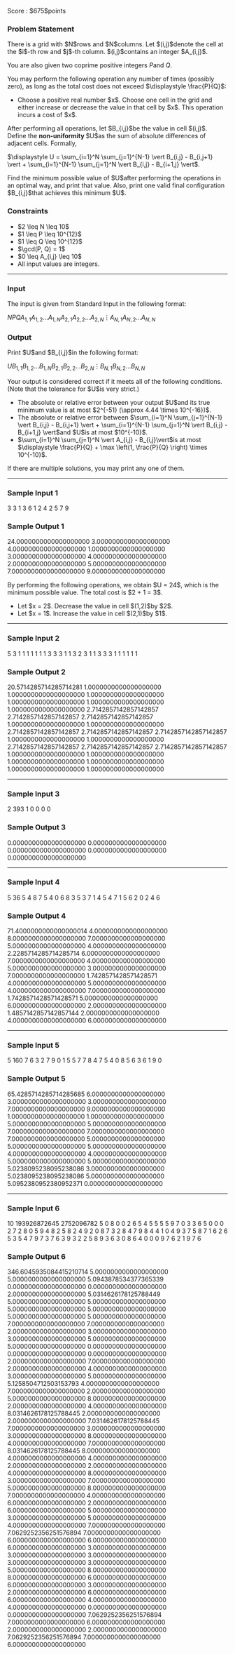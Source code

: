 
<div>

<span>

<span>

<p>
Score : $675$points
</p>

<div>

<section>

### **Problem Statement**

<p>
There is a grid with $N$rows and $N$columns. Let $(i,j)$denote the cell at the $i$-th row and $j$-th column. $(i,j)$contains an integer $A_{i,j}$.

You are also given two coprime positive integers $P$and $Q$.  
</p>

<p>
You may perform the following operation any number of times (possibly zero), as long as the total cost does not exceed $\displaystyle \frac{P}{Q}$:
</p>

<ul>

<li>
Choose a positive real number $x$. Choose one cell in the grid and either increase or decrease the value in that cell by $x$. This operation incurs a cost of $x$.
</li>

</ul>

<p>
After performing all operations, let $B_{i,j}$be the value in cell $(i,j)$. Define the 
<strong>
non-uniformity
</strong>
$U$as the sum of absolute differences of adjacent cells. Formally,
</p>

<div>
$\displaystyle U = \sum_{i=1}^N \sum_{j=1}^{N-1} \vert B_{i,j} - B_{i,j+1} \vert + \sum_{i=1}^{N-1} \sum_{j=1}^N \vert B_{i,j} - B_{i+1,j} \vert$.


</div>

<p>
Find the minimum possible value of $U$after performing the operations in an optimal way, and print that value. Also, print one valid final configuration $B_{i,j}$that achieves this minimum $U$.
</p>

</section>

</div>

<div>

<section>

### **Constraints**

<ul>

<li>
$2 \leq N \leq 10$
</li>

<li>
$1 \leq P \leq 10^{12}$
</li>

<li>
$1 \leq Q \leq 10^{12}$
</li>

<li>
$\gcd(P, Q) = 1$
</li>

<li>
$0 \leq A_{i,j} \leq 10$
</li>

<li>
All input values are integers.
</li>

</ul>

</section>

</div>

---

<div>

<div>

<section>

### **Input**

<p>
The input is given from Standard Input in the following format:
</p>

<div>

$N$$P$$Q$$A_{1,1}$$A_{1,2}$$\dots$$A_{1,N}$$A_{2,1}$$A_{2,2}$$\dots$$A_{2,N}$$\vdots$$A_{N,1}$$A_{N,2}$$\dots$$A_{N,N}$
</div>

</section>

</div>

<div>

<section>

### **Output**

<p>
Print $U$and $B_{i,j}$in the following format:
</p>

<div>

$U$$B_{1,1}$$B_{1,2}$$\dots$$B_{1,N}$$B_{2,1}$$B_{2,2}$$\dots$$B_{2,N}$$\vdots$$B_{N,1}$$B_{N,2}$$\dots$$B_{N,N}$
</div>

<p>
Your output is considered correct if it meets all of the following conditions. (Note that the tolerance for $U$is very strict.)
</p>

<ul>

<li>
The absolute or relative error between your output $U$and its true minimum value is at most $2^{-51} (\approx 4.44 \times 10^{-16})$.
</li>

<li>
The absolute or relative error between 
$\sum_{i=1}^N \sum_{j=1}^{N-1} \vert B_{i,j} - B_{i,j+1} \vert + \sum_{i=1}^{N-1} \sum_{j=1}^N \vert B_{i,j} - B_{i+1,j} \vert$and $U$is at most $10^{-10}$.
</li>

<li>
$\sum_{i=1}^N \sum_{j=1}^N \vert A_{i,j} - B_{i,j}\vert$is at most $\displaystyle \frac{P}{Q} + \max \left(1, \frac{P}{Q} \right) \times 10^{-10}$.
</li>

</ul>

<p>
If there are multiple solutions, you may print any one of them.
</p>

</section>

</div>

</div>

---

<div>

<section>

### **Sample Input 1**

<div>

3 3 1
3 6 1
2 4 2
5 7 9

</div>

</section>

</div>

<div>

<section>

### **Sample Output 1**

<div>

24.0000000000000000000
3.0000000000000000000 4.0000000000000000000 1.0000000000000000000
3.0000000000000000000 4.0000000000000000000 2.0000000000000000000
5.0000000000000000000 7.0000000000000000000 9.0000000000000000000

</div>

<p>
By performing the following operations, we obtain $U = 24$, which is the minimum possible value. The total cost is $2 + 1 = 3$.
</p>

<ul>

<li>
Let $x = 2$. Decrease the value in cell $(1,2)$by $2$.
</li>

<li>
Let $x = 1$. Increase the value in cell $(2,1)$by $1$.
</li>

</ul>

</section>

</div>

---

<div>

<section>

### **Sample Input 2**

<div>

5 3 1
1 1 1 1 1
1 3 3 3 1
1 3 2 3 1
1 3 3 3 1
1 1 1 1 1

</div>

</section>

</div>

<div>

<section>

### **Sample Output 2**

<div>

20.5714285714285714281
1.0000000000000000000 1.0000000000000000000 1.0000000000000000000 1.0000000000000000000 1.0000000000000000000
1.0000000000000000000 2.7142857142857142857 2.7142857142857142857 2.7142857142857142857 1.0000000000000000000
1.0000000000000000000 2.7142857142857142857 2.7142857142857142857 2.7142857142857142857 1.0000000000000000000
1.0000000000000000000 2.7142857142857142857 2.7142857142857142857 2.7142857142857142857 1.0000000000000000000
1.0000000000000000000 1.0000000000000000000 1.0000000000000000000 1.0000000000000000000 1.0000000000000000000

</div>

</section>

</div>

---

<div>

<section>

### **Sample Input 3**

<div>

2 393 1
0 0
0 0

</div>

</section>

</div>

<div>

<section>

### **Sample Output 3**

<div>

0.0000000000000000000
0.0000000000000000000 0.0000000000000000000
0.0000000000000000000 0.0000000000000000000

</div>

</section>

</div>

---

<div>

<section>

### **Sample Input 4**

<div>

5 36 5
4 8 7 5 4
0 6 8 3 5
3 7 1 4 5
4 7 1 5 6
2 0 2 4 6

</div>

</section>

</div>

<div>

<section>

### **Sample Output 4**

<div>

71.4000000000000000014
4.0000000000000000000 8.0000000000000000000 7.0000000000000000000 5.0000000000000000000 4.0000000000000000000
2.2285714285714285714 6.0000000000000000000 7.0000000000000000000 4.0000000000000000000 5.0000000000000000000
3.0000000000000000000 7.0000000000000000000 1.7428571428571428571 4.0000000000000000000 5.0000000000000000000
4.0000000000000000000 7.0000000000000000000 1.7428571428571428571 5.0000000000000000000 6.0000000000000000000
2.0000000000000000000 1.4857142857142857144 2.0000000000000000000 4.0000000000000000000 6.0000000000000000000

</div>

</section>

</div>

---

<div>

<section>

### **Sample Input 5**

<div>

5 160 7
6 3 2 7 9
0 1 5 5 7
7 8 4 7 5
4 0 8 5 6
3 6 1 9 0

</div>

</section>

</div>

<div>

<section>

### **Sample Output 5**

<div>

65.4285714285714285685
6.0000000000000000000 3.0000000000000000000 3.0000000000000000000 7.0000000000000000000 9.0000000000000000000
1.0000000000000000000 1.0000000000000000000 5.0000000000000000000 5.0000000000000000000 7.0000000000000000000
7.0000000000000000000 7.0000000000000000000 5.0000000000000000000 5.0000000000000000000 5.0000000000000000000
4.0000000000000000000 4.0000000000000000000 5.0000000000000000000 5.0000000000000000000 5.0238095238095238086
3.0000000000000000000 5.0238095238095238086 5.0000000000000000000 5.0952380952380952371 0.0000000000000000000

</div>

</section>

</div>

---

<div>

<section>

### **Sample Input 6**

<div>

10 193926872645 2752096782
5 0 8 0 0 2 6 5 4 5
5 5 5 9 7 0 3 3 6 5
0 0 0 2 7 2 8 0 5 9
4 8 2 5 8 2 4 9 2 0
8 7 3 2 8 4 7 9 8 4
4 1 0 4 9 3 7 5 8 7
1 6 2 6 5 3 5 4 7 9
7 3 7 6 3 9 3 2 2 5
8 9 3 6 3 0 8 6 4 0
0 0 9 7 6 2 1 9 7 6

</div>

</section>

</div>

<div>

<section>

### **Sample Output 6**

<div>

346.6045935084415210714
5.0000000000000000000 5.0000000000000000000 5.0943878534377365339 0.0000000000000000000 0.0000000000000000000 2.0000000000000000000 5.0314626178125788449 5.0000000000000000000 5.0000000000000000000 5.0000000000000000000
5.0000000000000000000 5.0000000000000000000 5.0000000000000000000 7.0000000000000000000 7.0000000000000000000 2.0000000000000000000 3.0000000000000000000 3.0000000000000000000 5.0000000000000000000 5.0000000000000000000
0.0000000000000000000 0.0000000000000000000 0.0000000000000000000 2.0000000000000000000 7.0000000000000000000 2.0000000000000000000 4.0000000000000000000 3.0000000000000000000 5.0000000000000000000 5.1258504712503153793
4.0000000000000000000 7.0000000000000000000 2.0000000000000000000 5.0000000000000000000 8.0000000000000000000 2.0000000000000000000 4.0000000000000000000 8.0314626178125788445 2.0000000000000000000 2.0000000000000000000
7.0314626178125788445 7.0000000000000000000 3.0000000000000000000 3.0000000000000000000 8.0000000000000000000 4.0000000000000000000 7.0000000000000000000 8.0314626178125788445 8.0000000000000000000 4.0000000000000000000
4.0000000000000000000 2.0000000000000000000 2.0000000000000000000 4.0000000000000000000 8.0000000000000000000 3.0000000000000000000 7.0000000000000000000 5.0000000000000000000 8.0000000000000000000 7.0000000000000000000
4.0000000000000000000 6.0000000000000000000 2.0000000000000000000 6.0000000000000000000 5.0000000000000000000 3.0000000000000000000 5.0000000000000000000 4.0000000000000000000 7.0000000000000000000 7.0629252356251576894
7.0000000000000000000 6.0000000000000000000 6.0000000000000000000 6.0000000000000000000 3.0000000000000000000 3.0000000000000000000 3.0000000000000000000 3.0000000000000000000 3.0000000000000000000 5.0000000000000000000
8.0000000000000000000 8.0000000000000000000 6.0000000000000000000 6.0000000000000000000 3.0000000000000000000 2.0000000000000000000 6.0000000000000000000 6.0000000000000000000 4.0000000000000000000 4.0000000000000000000
0.0000000000000000000 0.0000000000000000000 7.0629252356251576894 7.0000000000000000000 6.0000000000000000000 2.0000000000000000000 2.0000000000000000000 7.0629252356251576894 7.0000000000000000000 6.0000000000000000000

</div>

</section>

</div>

</span>

</span>

</div>
